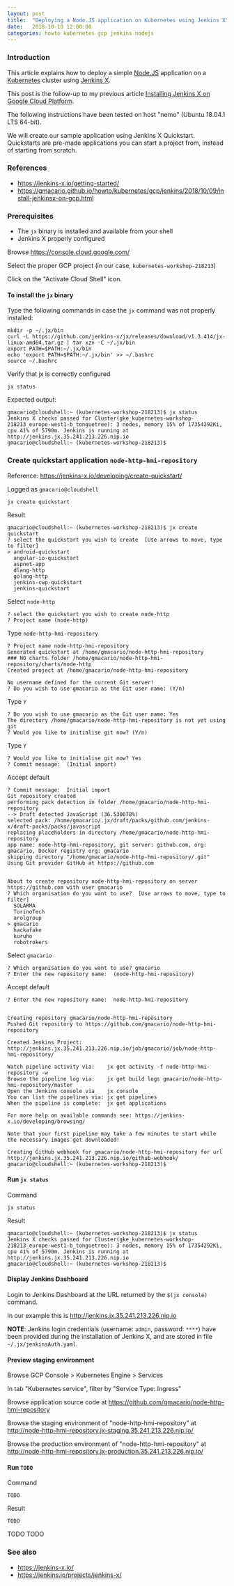 ```yaml
---
layout: post
title:  "Deploying a Node.JS application on Kubernetes using Jenkins X"
date:   2018-10-10 12:00:00
categories: howto kubernetes gcp jenkins nodejs
---
```


### Introduction

This article explains how to deploy a simple [Node.JS](https://nodejs.org/) application on a [Kubernetes](https://kubernetes.io/) cluster using [Jenkins X](https://jenkins-x.io/).

This post is the follow-up to my previous article [Installing Jenkins X on Google Cloud Platform](https://gmacario.github.io/howto/kubernetes/gcp/jenkins/2018/10/09/install-jenkinsx-on-gcp.html).

The following instructions have been tested on host "nemo" (Ubuntu 18.04.1 LTS 64-bit).

We will create our sample application using Jenkins X Quickstart. Quickstarts are pre-made applications you can start a project from, instead of starting from scratch.

### References

* <https://jenkins-x.io/getting-started/>
* <https://gmacario.github.io/howto/kubernetes/gcp/jenkins/2018/10/09/install-jenkinsx-on-gcp.html>

### Prerequisites

* The `jx` binary is installed and available from your shell
* Jenkins X properly configured

Browse <https://console.cloud.google.com/>

Select the proper GCP project (in our case, `kubernetes-workshop-218213`)

Click on the "Activate Cloud Shell" icon.

#### To install the `jx` binary

Type the following commands in case the `jx` command was not properly installed:

```shell
mkdir -p ~/.jx/bin
curl -L https://github.com/jenkins-x/jx/releases/download/v1.3.414/jx-linux-amd64.tar.gz | tar xzv -C ~/.jx/bin
export PATH=$PATH:~/.jx/bin
echo 'export PATH=$PATH:~/.jx/bin' >> ~/.bashrc
source ~/.bashrc
```

Verify that jx is correctly configured

```shell
jx status
```

Expected output:

```
gmacario@cloudshell:~ (kubernetes-workshop-218213)$ jx status
Jenkins X checks passed for Cluster(gke_kubernetes-workshop-218213_europe-west1-b_tonguetree): 3 nodes, memory 15% of 17354292Ki, cpu 41% of 5790m. Jenkins is running at http://jenkins.jx.35.241.213.226.nip.io
gmacario@cloudshell:~ (kubernetes-workshop-218213)$
```

### Create quickstart application `node-http-hmi-repository`

<!-- 2018-10-09 12:40 CEST -->

Reference: <https://jenkins-x.io/developing/create-quickstart/>

Logged as `gmacario@cloudshell`

```shell
jx create quickstart
```

Result

```
gmacario@cloudshell:~ (kubernetes-workshop-218213)$ jx create quickstart
? select the quickstart you wish to create  [Use arrows to move, type to filter]
> android-quickstart
  angular-io-quickstart
  aspnet-app
  dlang-http
  golang-http
  jenkins-cwp-quickstart
  jenkins-quickstart
```

Select `node-http`

```
? select the quickstart you wish to create node-http
? Project name (node-http)
```

Type `node-http-hmi-repository`

```
? Project name node-http-hmi-repository
Generated quickstart at /home/gmacario/node-http-hmi-repository
### NO charts folder /home/gmacario/node-http-hmi-repository/charts/node-http
Created project at /home/gmacario/node-http-hmi-repository

No username defined for the current Git server!
? Do you wish to use gmacario as the Git user name: (Y/n)
```

Type `Y`

```
? Do you wish to use gmacario as the Git user name: Yes
The directory /home/gmacario/node-http-hmi-repository is not yet using git
? Would you like to initialise git now? (Y/n)
```

Type `Y`

```
? Would you like to initialise git now? Yes
? Commit message:  (Initial import)
```

Accept default

```
? Commit message:  Initial import
Git repository created
performing pack detection in folder /home/gmacario/node-http-hmi-repository
--> Draft detected JavaScript (36.530078%)
selected pack: /home/gmacario/.jx/draft/packs/github.com/jenkins-x/draft-packs/packs/javascript
replacing placeholders in directory /home/gmacario/node-http-hmi-repository
app name: node-http-hmi-repository, git server: github.com, org: gmacario, Docker registry org: gmacario
skipping directory "/home/gmacario/node-http-hmi-repository/.git"
Using Git provider GitHub at https://github.com


About to create repository node-http-hmi-repository on server https://github.com with user gmacario
? Which organisation do you want to use?  [Use arrows to move, type to filter]
  SOLARMA
  TorinoTech
  arolgroup
> gmacario
  hackafake
  kuruho
  robotrokers
```

Select `gmacario`

```
? Which organisation do you want to use? gmacario
? Enter the new repository name:  (node-http-hmi-repository)
```

Accept default

```
? Enter the new repository name:  node-http-hmi-repository


Creating repository gmacario/node-http-hmi-repository
Pushed Git repository to https://github.com/gmacario/node-http-hmi-repository

Created Jenkins Project: http://jenkins.jx.35.241.213.226.nip.io/job/gmacario/job/node-http-hmi-repository/

Watch pipeline activity via:    jx get activity -f node-http-hmi-repository -w
Browse the pipeline log via:    jx get build logs gmacario/node-http-hmi-repository/master
Open the Jenkins console via    jx console
You can list the pipelines via: jx get pipelines
When the pipeline is complete:  jx get applications

For more help on available commands see: https://jenkins-x.io/developing/browsing/

Note that your first pipeline may take a few minutes to start while the necessary images get downloaded!

Creating GitHub webhook for gmacario/node-http-hmi-repository for url http://jenkins.jx.35.241.213.226.nip.io/github-webhook/
gmacario@cloudshell:~ (kubernetes-workshop-218213)$
```

#### Run `jx status`

Command

```shell
jx status
```

Result

```
gmacario@cloudshell:~ (kubernetes-workshop-218213)$ jx status
Jenkins X checks passed for Cluster(gke_kubernetes-workshop-218213_europe-west1-b_tonguetree): 3 nodes, memory 15% of 17354292Ki, cpu 41% of 5790m. Jenkins is running at http://jenkins.jx.35.241.213.226.nip.io
gmacario@cloudshell:~ (kubernetes-workshop-218213)$
```

#### Display Jenkins Dashboard

Login to Jenkins Dashboard at the URL returned by the `$(jx console)` command.

In our example this is <http://jenkins.jx.35.241.213.226.nip.io>

**NOTE**: Jenkins login credentials (username: `admin`, password: `****`) have been provided during the installation of Jenkins X, and are stored in file `~/.jx/jenkinsAuth.yaml`.

#### Preview staging environment

Browse GCP Console > Kubernetes Engine > Services

In tab "Kubernetes service", filter by "Service Type: Ingress"

Browse application source code at
<https://github.com/gmacario/node-http-hmi-repository>

Browse the staging environment of "node-http-hmi-repository" at
<http://node-http-hmi-repository.jx-staging.35.241.213.226.nip.io/>

Browse the production environment of "node-http-hmi-repository" at
<http://node-http-hmi-repository.jx-production.35.241.213.226.nip.io/>





#### Run `TODO`

Command

```shell
TODO
```

Result

```
TODO
```

TODO TODO

### See also

* <https://jenkins-x.io/>
* <https://jenkins.io/projects/jenkins-x/>

<!-- EOF -->
